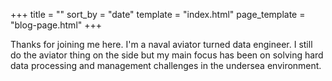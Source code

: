 +++
title = ""
sort_by = "date"
template = "index.html"
page_template = "blog-page.html"
+++

Thanks for joining me here. I'm a naval aviator turned data engineer. I still do the aviator thing on the side but my main focus has been on solving hard data processing and management challenges in the undersea environment.